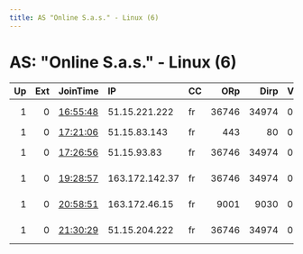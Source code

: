 ```yaml
---
title: AS "Online S.a.s." - Linux (6)
---
```


# AS: "Online S.a.s." - Linux (6)

|   Up |   Ext | JoinTime                                                                                            | IP             | CC   |   ORp |   Dirp | Version   | Contact                        | Nickname     |   eFamMembers |
|-----:|------:|:----------------------------------------------------------------------------------------------------|:---------------|:-----|------:|-------:|:----------|:-------------------------------|:-------------|--------------:|
|    1 |     0 | [16:55:48](https://metrics.torproject.org/rs.html#details/81BB538570FA89085106F9DD7967514A0DC44C04) | 51.15.221.222  | fr   | 36746 |  34974 | 0.3.4.8   | &lt;3Tp6a66QYs AT gmail dot    | 3Tp6a66QYs   |             1 |
|    1 |     0 | [17:21:06](https://metrics.torproject.org/rs.html#details/5AA7E84BE4D892B6C899E17FF29B68F2213B7455) | 51.15.83.143   | fr   |   443 |     80 | 0.2.9.16  | None                           | BugSmasher7  |             1 |
|    1 |     0 | [17:26:56](https://metrics.torproject.org/rs.html#details/76D38C467E6EF43114F25BD588A1FA6D75A4291F) | 51.15.93.83    | fr   | 36746 |  34974 | 0.3.4.8   | &lt;ZgHUmHKE gmail dot com&gt; | ZgHUmHKE     |             1 |
|    1 |     0 | [19:28:57](https://metrics.torproject.org/rs.html#details/F35DD83079FEB09CD1F6FEC4B2BCB4975E51F3D1) | 163.172.142.37 | fr   | 36746 |  34974 | 0.3.4.8   | &lt;s4ejib57QWHy AT gmail do   | s4ejib57QWHy |             1 |
|    1 |     0 | [20:58:51](https://metrics.torproject.org/rs.html#details/DC6340DFE6A15C6757F20BC05BC0D7455A7BC60F) | 163.172.46.15  | fr   |  9001 |   9030 | 0.2.9.15  | my &lt;At-- totallyreal dOt=   | socks        |             1 |
|    1 |     0 | [21:30:29](https://metrics.torproject.org/rs.html#details/FA73B7B55B43E9F5D7978421194EA8022546719A) | 51.15.204.222  | fr   | 36746 |  34974 | 0.3.4.8   | &lt;lPMqpfHlnz AT gmail dot    | lPMqpfHlnz   |             1 |

